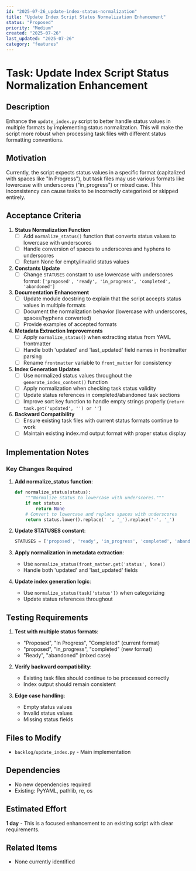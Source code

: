 ```yaml
---
id: "2025-07-26_update-index-status-normalization"
title: "Update Index Script Status Normalization Enhancement"
status: "Proposed"
priority: "Medium"
created: "2025-07-26"
last_updated: "2025-07-26"
category: "features"
---
```


# Task: Update Index Script Status Normalization Enhancement

## Description

Enhance the `update_index.py` script to better handle status values in multiple formats by implementing status normalization. This will make the script more robust when processing task files with different status formatting conventions.

## Motivation

Currently, the script expects status values in a specific format (capitalized with spaces like "In Progress"), but task files may use various formats like lowercase with underscores ("in_progress") or mixed case. This inconsistency can cause tasks to be incorrectly categorized or skipped entirely.

## Acceptance Criteria

1. **Status Normalization Function**
   - [ ] Add `normalize_status()` function that converts status values to lowercase with underscores
   - [ ] Handle conversion of spaces to underscores and hyphens to underscores
   - [ ] Return None for empty/invalid status values

2. **Constants Update**
   - [ ] Change `STATUSES` constant to use lowercase with underscores format: `['proposed', 'ready', 'in_progress', 'completed', 'abandoned']`

3. **Documentation Enhancement**
   - [ ] Update module docstring to explain that the script accepts status values in multiple formats
   - [ ] Document the normalization behavior (lowercase with underscores, spaces/hyphens converted)
   - [ ] Provide examples of accepted formats

4. **Metadata Extraction Improvements**
   - [ ] Apply `normalize_status()` when extracting status from YAML frontmatter
   - [ ] Handle both 'updated' and 'last_updated' field names in frontmatter parsing
   - [ ] Rename `frontmatter` variable to `front_matter` for consistency

5. **Index Generation Updates**
   - [ ] Use normalized status values throughout the `generate_index_content()` function
   - [ ] Apply normalization when checking task status validity
   - [ ] Update status references in completed/abandoned task sections
   - [ ] Improve sort key function to handle empty strings properly (`return task.get('updated', '') or ''`)

6. **Backward Compatibility**
   - [ ] Ensure existing task files with current status formats continue to work
   - [ ] Maintain existing index.md output format with proper status display

## Implementation Notes

### Key Changes Required

1. **Add normalize_status function**:
   ```python
   def normalize_status(status):
       """Normalize status to lowercase with underscores."""
       if not status:
           return None
       # Convert to lowercase and replace spaces with underscores
       return status.lower().replace(' ', '_').replace('-', '_')
   ```

2. **Update STATUSES constant**:
   ```python
   STATUSES = ['proposed', 'ready', 'in_progress', 'completed', 'abandoned']
   ```

3. **Apply normalization in metadata extraction**:
   - Use `normalize_status(front_matter.get('status', None))`
   - Handle both 'updated' and 'last_updated' fields

4. **Update index generation logic**:
   - Use `normalize_status(task['status'])` when categorizing
   - Update status references throughout

## Testing Requirements

1. **Test with multiple status formats**:
   - "Proposed", "In Progress", "Completed" (current format)
   - "proposed", "in_progress", "completed" (new format)
   - "Ready", "abandoned" (mixed case)

2. **Verify backward compatibility**:
   - Existing task files should continue to be processed correctly
   - Index output should remain consistent

3. **Edge case handling**:
   - Empty status values
   - Invalid status values
   - Missing status fields

## Files to Modify

- `backlog/update_index.py` - Main implementation

## Dependencies

- No new dependencies required
- Existing: PyYAML, pathlib, re, os

## Estimated Effort

**1 day** - This is a focused enhancement to an existing script with clear requirements.

## Related Items

- None currently identified 